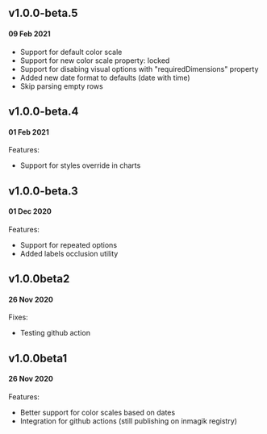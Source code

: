 ## v1.0.0-beta.5
#### 09 Feb 2021

- Support for default color scale
- Support for new color scale property: locked
- Support for disabing visual options with "requiredDimensions" property
- Added new date format to defaults (date with time)
- Skip parsing empty rows

## v1.0.0-beta.4
#### 01 Feb 2021

Features:
- Support for styles override in charts

## v1.0.0-beta.3
#### 01 Dec 2020

Features:
- Support for repeated options
- Added labels occlusion utility

## v1.0.0beta2
#### 26 Nov 2020

Fixes:
- Testing github action


## v1.0.0beta1
#### 26 Nov 2020

Features:
- Better support for color scales based on dates
- Integration for github actions (still publishing on inmagik registry)
